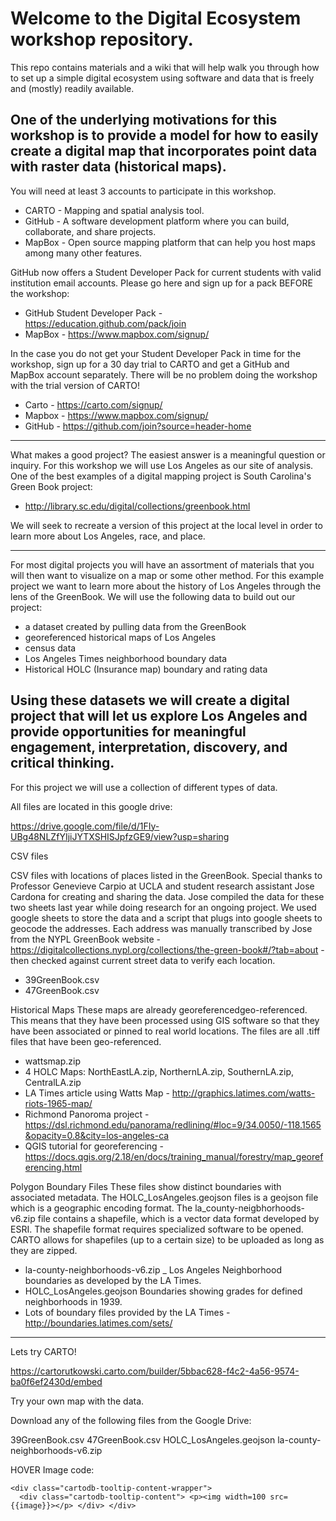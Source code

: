 # Welcome to the Digital Ecosystem workshop repository. 

This repo contains materials and a wiki that will help walk you through how to set up a simple digital ecosystem using software and data that is freely and (mostly) readily available. 

One of the underlying motivations for this workshop is to provide a model for how to easily create a digital map that incorporates point data with raster data (historical maps). 
--------------
You will need at least 3 accounts to participate in this workshop.

* CARTO - Mapping and spatial analysis tool.
* GitHub - A software development platform where you can build, collaborate, and share projects.
* MapBox - Open source mapping platform that can help you host maps among many other features.

GitHub now offers a Student Developer Pack for current students with valid institution email accounts. 
Please go here and sign up for a pack BEFORE the workshop:

* GitHub Student Developer Pack - https://education.github.com/pack/join
* MapBox - https://www.mapbox.com/signup/

In the case you do not get your Student Developer Pack in time for the workshop, sign up for a 30 day trial to CARTO and get a GitHub and MapBox account separately. There will be no problem doing the workshop with the trial version of CARTO!

* Carto - https://carto.com/signup/
* Mapbox - https://www.mapbox.com/signup/
* GitHub - https://github.com/join?source=header-home
----------
What makes a good project? The easiest answer is a meaningful question or inquiry. For this workshop we will use Los Angeles as our site of analysis. One of the best examples of a digital mapping project is South Carolina's Green Book project:

* http://library.sc.edu/digital/collections/greenbook.html 

We will seek to recreate a version of this project at the local level in order to learn more about Los Angeles, race, and place.

----------
For most digital projects you will have an assortment of materials that you will then want to visualize on a map or some other method. For this example project we want to learn more about the history of Los Angeles through the lens of the GreenBook. We will use the following data to build out our project:

* a dataset created by pulling data from the GreenBook
* georeferenced historical maps of Los Angeles
* census data
* Los Angeles Times neighborhood boundary data
* Historical HOLC (Insurance map) boundary and rating data

Using these datasets we will create a digital project that will let us explore Los Angeles and provide opportunities for meaningful engagement, interpretation, discovery, and critical thinking.
----------------
For this project we will use a collection of different types of data.

All files are located in this google drive:

https://drive.google.com/file/d/1FIy-UBg48NLZfYIjiJYTXSHISJpfzGE9/view?usp=sharing

CSV files

CSV files with locations of places listed in the GreenBook. Special thanks to Professor Genevieve Carpio at UCLA and student research assistant Jose Cardona for creating and sharing the data. Jose compiled the data for these two sheets last year while doing research for an ongoing project. We used google sheets to store the data and a script that plugs into google sheets to geocode the addresses. Each address was manually transcribed by Jose from the NYPL GreenBook website - https://digitalcollections.nypl.org/collections/the-green-book#/?tab=about - then checked against current street data to verify each location.

* 39GreenBook.csv
* 47GreenBook.csv

Historical Maps These maps are already georeferencedgeo-referenced. This means that they have been processed using GIS software so that they have been associated or pinned to real world locations. The files are all .tiff files that have been geo-referenced.

* wattsmap.zip
* 4 HOLC Maps: NorthEastLA.zip, NorthernLA.zip, SouthernLA.zip, CentralLA.zip
* LA Times article using Watts Map - http://graphics.latimes.com/watts-riots-1965-map/
* Richmond Panoroma project - https://dsl.richmond.edu/panorama/redlining/#loc=9/34.0050/-118.1565&opacity=0.8&city=los-angeles-ca
* QGIS tutorial for georeferencing - https://docs.qgis.org/2.18/en/docs/training_manual/forestry/map_georeferencing.html

Polygon Boundary Files These files show distinct boundaries with associated metadata. The HOLC_LosAngeles.geojson files is a geojson file which is a geographic encoding format. The la_county-neigbhorhoods-v6.zip file contains a shapefile, which is a vector data format developed by ESRI. The shapefile format requires specialized software to be opened. CARTO allows for shapefiles (up to a certain size) to be uploaded as long as they are zipped.

* la-county-neighborhoods-v6.zip _ Los Angeles Neighborhood boundaries as developed by the LA Times.
* HOLC_LosAngeles.geojson Boundaries showing grades for defined neighborhoods in 1939.
* Lots of boundary files provided by the LA Times - http://boundaries.latimes.com/sets/
----------------

Lets try CARTO!

https://cartorutkowski.carto.com/builder/5bbac628-f4c2-4a56-9574-ba0f6ef2430d/embed

Try your own map with the data.

Download any of the following files from the Google Drive:

39GreenBook.csv
47GreenBook.csv
HOLC_LosAngeles.geojson
la-county-neighborhoods-v6.zip

HOVER Image code:
~~~~
<div class="cartodb-tooltip-content-wrapper">
  <div class="cartodb-tooltip-content"> <p><img width=100 src={{image}}></p> </div> </div>
~~~~


